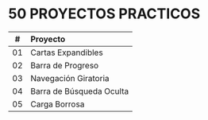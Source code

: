 # **50 PROYECTOS PRACTICOS**

|  #  | Proyecto                 |
| :-: | :----------------------- |
| 01  | Cartas Expandibles       |
| 02  | Barra de Progreso        |
| 03  | Navegación Giratoria     |
| 04  | Barra de Búsqueda Oculta |
| 05  | Carga Borrosa            |
